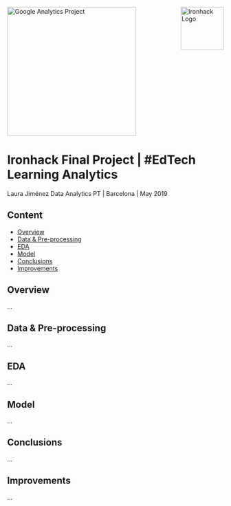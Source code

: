 
<img src="https://bit.ly/2VnXWr2(14 kB)
https://bit.ly/2VnXWr2
" alt="Ironhack Logo" width="100" align="right"/>


<img src="https://www.google.com/url?sa=i&source=images&cd=&ved=2ahUKEwj8uc3cuPblAhUMExoKHdy6DScQjRx6BAgBEAQ&url=https%3A%2F%2Fmedium.com%2F%40danielitohead%2Flearning-analytics-para-no-especialistas-justo-lo-que-necesitas-saber-d48cf94cf797&psig=AOvVaw1chcy9uhYcXi2T0Cj-SwbI&ust=1574258661442447
" alt="Google Analytics Project" width="300"/>

#  Ironhack Final Project | #EdTech Learning Analytics

Laura Jiménez
Data Analytics PT | Barcelona | May 2019

## Content

- [Overview](#Overview)
- [Data & Pre-processing](#Data)
- [EDA](#EDA)
- [Model](#Model)
- [Conclusions](#conclusions)
- [Improvements](#improvements)
<a name="project"></a>

## Overview
...
<a name="Overview"></a>

## Data & Pre-processing
...
<a name="Data"></a>

## EDA
...
<a name="EDA"></a>

## Model
...
<a name="Model"></a>

## Conclusions
...
<a name="Model"></a>

## Improvements
...
<a name="Improvements"></a>


